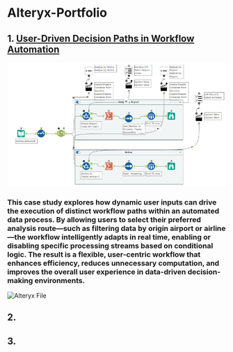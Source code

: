 # Alteryx-Portfolio

## 1. [User-Driven Decision Paths in Workflow Automation](https://medium.com/@shrutingr001/alteryx-series-part-i-analytic-apps-ca79d4e30400)
![Conditional Routing](https://github.com/Shruti-Nagar/pictures/blob/main/Conditional%20Routing.PNG)
### This case study explores how dynamic user inputs can drive the execution of distinct workflow paths within an automated data process. By allowing users to select their preferred analysis route—such as filtering data by origin airport or airline—the workflow intelligently adapts in real time, enabling or disabling specific processing streams based on conditional logic. The result is a flexible, user-centric workflow that enhances efficiency, reduces unnecessary computation, and improves the overall user experience in data-driven decision-making environments.
![Alteryx File](https://github.com/Shruti-Nagar/Alteryx-Portfolio/blob/main/conditional%20routing.yxwz)

## 2. 
###

## 3. 
###
